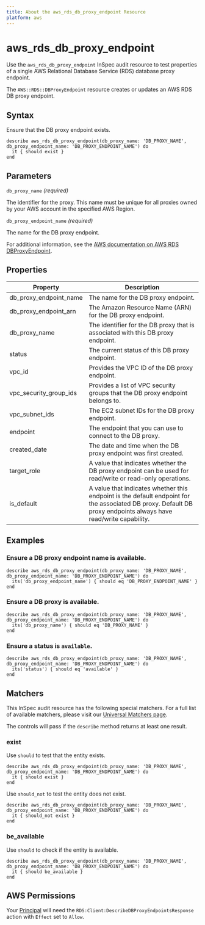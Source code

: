 ```yaml
---
title: About the aws_rds_db_proxy_endpoint Resource
platform: aws
---
```


# aws_rds_db_proxy_endpoint

Use the `aws_rds_db_proxy_endpoint` InSpec audit resource to test properties of a single AWS Relational Database Service (RDS) database proxy endpoint.

The `AWS::RDS::DBProxyEndpoint` resource creates or updates an AWS RDS DB proxy endpoint.

## Syntax

Ensure that the DB proxy endpoint exists.

    describe aws_rds_db_proxy_endpoint(db_proxy_name: 'DB_PROXY_NAME', db_proxy_endpoint_name: 'DB_PROXY_ENDPOINT_NAME') do
      it { should exist }
    end

## Parameters

`db_proxy_name` _(required)_

The identifier for the proxy. This name must be unique for all proxies owned by your AWS account in the specified AWS Region.

`db_proxy_endpoint_name` _(required)_

The name for the DB proxy endpoint.

For additional information, see the [AWS documentation on AWS RDS DBProxyEndpoint](https://docs.aws.amazon.com/AWSCloudFormation/latest/UserGuide/aws-resource-rds-dbproxyendpoint.html).

## Properties

| Property | Description |
| --- | --- |
| db_proxy_endpoint_name | The name for the DB proxy endpoint. |
| db_proxy_endpoint_arn | The Amazon Resource Name (ARN) for the DB proxy endpoint. |
| db_proxy_name | The identifier for the DB proxy that is associated with this DB proxy endpoint. |
| status | The current status of this DB proxy endpoint. |
| vpc_id | Provides the VPC ID of the DB proxy endpoint. |
| vpc_security_group_ids | Provides a list of VPC security groups that the DB proxy endpoint belongs to. |
| vpc_subnet_ids | The EC2 subnet IDs for the DB proxy endpoint. |
| endpoint | The endpoint that you can use to connect to the DB proxy. |
| created_date | The date and time when the DB proxy endpoint was first created. |
| target_role | A value that indicates whether the DB proxy endpoint can be used for read/write or read-only operations. |
| is_default | A value that indicates whether this endpoint is the default endpoint for the associated DB proxy. Default DB proxy endpoints always have read/write capability. |

## Examples

### Ensure a DB proxy endpoint name is available.

    describe aws_rds_db_proxy_endpoint(db_proxy_name: 'DB_PROXY_NAME', db_proxy_endpoint_name: 'DB_PROXY_ENDPOINT_NAME') do
      its('db_proxy_endpoint_name') { should eq 'DB_PROXY_ENDPOINT_NAME' }
    end

### Ensure a DB proxy is available.

    describe aws_rds_db_proxy_endpoint(db_proxy_name: 'DB_PROXY_NAME', db_proxy_endpoint_name: 'DB_PROXY_ENDPOINT_NAME') do
      its('db_proxy_name') { should eq 'DB_PROXY_NAME' }
    end

### Ensure a status is `available`.

    describe aws_rds_db_proxy_endpoint(db_proxy_name: 'DB_PROXY_NAME', db_proxy_endpoint_name: 'DB_PROXY_ENDPOINT_NAME') do
      its('status') { should eq 'available' }
    end

## Matchers

This InSpec audit resource has the following special matchers. For a full list of available matchers, please visit our [Universal Matchers page](https://www.inspec.io/docs/reference/matchers/).

The controls will pass if the `describe` method returns at least one result.

### exist

Use `should` to test that the entity exists.

    describe aws_rds_db_proxy_endpoint(db_proxy_name: 'DB_PROXY_NAME', db_proxy_endpoint_name: 'DB_PROXY_ENDPOINT_NAME') do
      it { should exist }
    end

Use `should_not` to test the entity does not exist.

    describe aws_rds_db_proxy_endpoint(db_proxy_name: 'DB_PROXY_NAME', db_proxy_endpoint_name: 'DB_PROXY_ENDPOINT_NAME') do
      it { should_not exist }
    end

### be_available

Use `should` to check if the entity is available.

    describe aws_rds_db_proxy_endpoint(db_proxy_name: 'DB_PROXY_NAME', db_proxy_endpoint_name: 'DB_PROXY_ENDPOINT_NAME') do
      it { should be_available }
    end

## AWS Permissions

Your [Principal](https://docs.aws.amazon.com/IAM/latest/UserGuide/intro-structure.html#intro-structure-principal) will need the `RDS:Client:DescribeDBProxyEndpointsResponse` action with `Effect` set to `Allow`.
